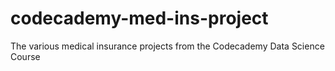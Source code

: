 # codecademy-med-ins-project
The various medical insurance projects from the Codecademy Data Science Course
